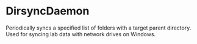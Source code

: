 # DirsyncDaemon
Periodically syncs a specified list of folders with a target parent directory. Used for syncing lab data with network drives on Windows.
